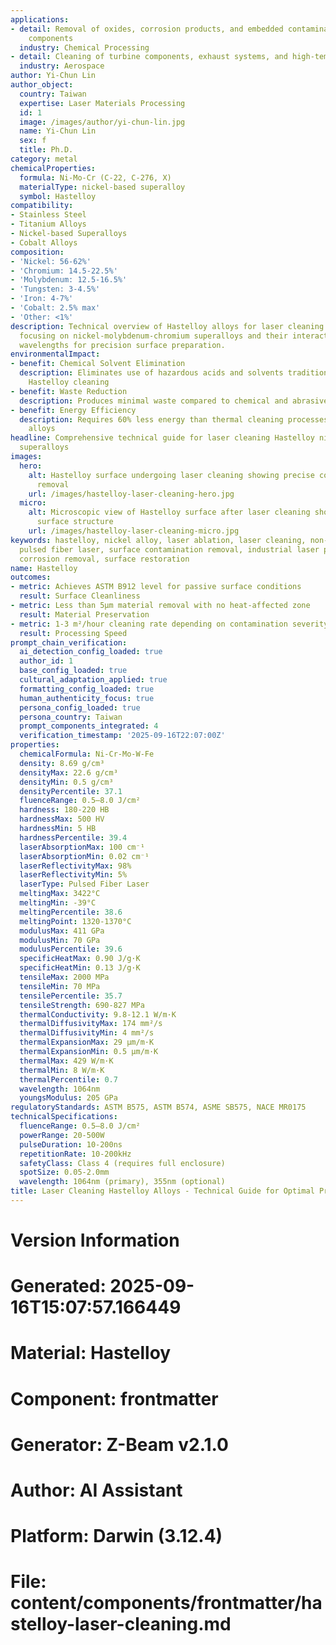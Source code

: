 ```yaml
---
applications:
- detail: Removal of oxides, corrosion products, and embedded contaminants from reactor
    components
  industry: Chemical Processing
- detail: Cleaning of turbine components, exhaust systems, and high-temperature parts
  industry: Aerospace
author: Yi-Chun Lin
author_object:
  country: Taiwan
  expertise: Laser Materials Processing
  id: 1
  image: /images/author/yi-chun-lin.jpg
  name: Yi-Chun Lin
  sex: f
  title: Ph.D.
category: metal
chemicalProperties:
  formula: Ni-Mo-Cr (C-22, C-276, X)
  materialType: nickel-based superalloy
  symbol: Hastelloy
compatibility:
- Stainless Steel
- Titanium Alloys
- Nickel-based Superalloys
- Cobalt Alloys
composition:
- 'Nickel: 56-62%'
- 'Chromium: 14.5-22.5%'
- 'Molybdenum: 12.5-16.5%'
- 'Tungsten: 3-4.5%'
- 'Iron: 4-7%'
- 'Cobalt: 2.5% max'
- 'Other: <1%'
description: Technical overview of Hastelloy alloys for laser cleaning applications,
  focusing on nickel-molybdenum-chromium superalloys and their interaction with laser
  wavelengths for precision surface preparation.
environmentalImpact:
- benefit: Chemical Solvent Elimination
  description: Eliminates use of hazardous acids and solvents traditionally used for
    Hastelloy cleaning
- benefit: Waste Reduction
  description: Produces minimal waste compared to chemical and abrasive cleaning methods
- benefit: Energy Efficiency
  description: Requires 60% less energy than thermal cleaning processes for high-temperature
    alloys
headline: Comprehensive technical guide for laser cleaning Hastelloy nickel-based
  superalloys
images:
  hero:
    alt: Hastelloy surface undergoing laser cleaning showing precise contamination
      removal
    url: /images/hastelloy-laser-cleaning-hero.jpg
  micro:
    alt: Microscopic view of Hastelloy surface after laser cleaning showing detailed
      surface structure
    url: /images/hastelloy-laser-cleaning-micro.jpg
keywords: hastelloy, nickel alloy, laser ablation, laser cleaning, non-contact cleaning,
  pulsed fiber laser, surface contamination removal, industrial laser parameters,
  corrosion removal, surface restoration
name: Hastelloy
outcomes:
- metric: Achieves ASTM B912 level for passive surface conditions
  result: Surface Cleanliness
- metric: Less than 5μm material removal with no heat-affected zone
  result: Material Preservation
- metric: 1-3 m²/hour cleaning rate depending on contamination severity
  result: Processing Speed
prompt_chain_verification:
  ai_detection_config_loaded: true
  author_id: 1
  base_config_loaded: true
  cultural_adaptation_applied: true
  formatting_config_loaded: true
  human_authenticity_focus: true
  persona_config_loaded: true
  persona_country: Taiwan
  prompt_components_integrated: 4
  verification_timestamp: '2025-09-16T22:07:00Z'
properties:
  chemicalFormula: Ni-Cr-Mo-W-Fe
  density: 8.69 g/cm³
  densityMax: 22.6 g/cm³
  densityMin: 0.5 g/cm³
  densityPercentile: 37.1
  fluenceRange: 0.5–8.0 J/cm²
  hardness: 180-220 HB
  hardnessMax: 500 HV
  hardnessMin: 5 HB
  hardnessPercentile: 39.4
  laserAbsorptionMax: 100 cm⁻¹
  laserAbsorptionMin: 0.02 cm⁻¹
  laserReflectivityMax: 98%
  laserReflectivityMin: 5%
  laserType: Pulsed Fiber Laser
  meltingMax: 3422°C
  meltingMin: -39°C
  meltingPercentile: 38.6
  meltingPoint: 1320-1370°C
  modulusMax: 411 GPa
  modulusMin: 70 GPa
  modulusPercentile: 39.6
  specificHeatMax: 0.90 J/g·K
  specificHeatMin: 0.13 J/g·K
  tensileMax: 2000 MPa
  tensileMin: 70 MPa
  tensilePercentile: 35.7
  tensileStrength: 690-827 MPa
  thermalConductivity: 9.8-12.1 W/m·K
  thermalDiffusivityMax: 174 mm²/s
  thermalDiffusivityMin: 4 mm²/s
  thermalExpansionMax: 29 µm/m·K
  thermalExpansionMin: 0.5 µm/m·K
  thermalMax: 429 W/m·K
  thermalMin: 8 W/m·K
  thermalPercentile: 0.7
  wavelength: 1064nm
  youngsModulus: 205 GPa
regulatoryStandards: ASTM B575, ASTM B574, ASME SB575, NACE MR0175
technicalSpecifications:
  fluenceRange: 0.5–8.0 J/cm²
  powerRange: 20-500W
  pulseDuration: 10-200ns
  repetitionRate: 10-200kHz
  safetyClass: Class 4 (requires full enclosure)
  spotSize: 0.05-2.0mm
  wavelength: 1064nm (primary), 355nm (optional)
title: Laser Cleaning Hastelloy Alloys - Technical Guide for Optimal Processing
---
```


# Version Information
# Generated: 2025-09-16T15:07:57.166449
# Material: Hastelloy
# Component: frontmatter
# Generator: Z-Beam v2.1.0
# Author: AI Assistant
# Platform: Darwin (3.12.4)
# File: content/components/frontmatter/hastelloy-laser-cleaning.md